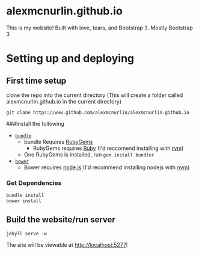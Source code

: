 alexmcnurlin.github.io
======================

This is my website! Built with love, tears, and Bootstrap 3. Mostly Bootstrap 3

# Setting up and deploying

## First time setup
clone the repo into the current directory (This will create a folder called alexmcnurlin.github.io in the current directory)

```
git clone https://www.github.com/alexmcnurlin/alexmcnurlin.github.io
```

###Install the following

* [`bundle`](http://bundler.io/)
	- bundle Requires [RubyGems](https://rubygems.org/pages/download)
		* RubyGems requires [Ruby](https://www.ruby-lang.org/en/documentation/installation/) (I'd reccomend installing with [rvm](https://rvm.io/))
	- One RubyGems is installed, run `gem install bundler`
* [`bower`](http://bower.io/)
	- Bower requires [node.js](https://nodejs.org/en/download/) (I'd recommend installing nodejs with [nvm](https://github.com/creationix/nvm))

### Get Dependencies

``` bash
bundle install
bower install
```

## Build the website/run server

```
jekyll serve -w
```

The site will be viewable at [http://localhost:5277](http://localhost:5277)!
